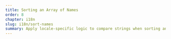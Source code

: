 ```yaml
---
title: Sorting an Array of Names
order: 8
chapter: i18n
slug: i18n/sort-names
summary: Apply locale-specific logic to compare strings when sorting an array of names.
---
```

